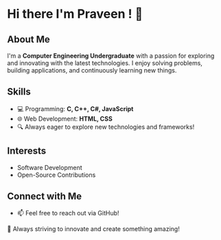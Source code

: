 # Hi there I'm Praveen ! 👋

## About Me
I'm a **Computer Engineering Undergraduate** with a passion for exploring and innovating with the latest technologies. I enjoy solving problems, building applications, and continuously learning new things.

## Skills
- 💻 Programming: **C, C++, C#, JavaScript**
- 🌐 Web Development: **HTML, CSS**
- 🔍 Always eager to explore new technologies and frameworks!

## Interests
- Software Development
- Open-Source Contributions

## Connect with Me
- 📫 Feel free to reach out via GitHub!

🚀 Always striving to innovate and create something amazing!
